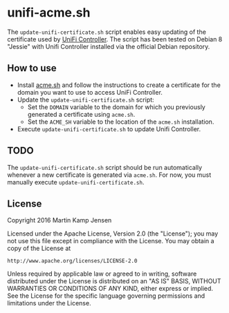 # unifi-acme.sh

The `update-unifi-certificate.sh` script enables easy updating of the certificate used by [UniFi Controller](https://www.ubnt.com/enterprise/software). The script has been tested on Debian 8 "Jessie" with Unifi Controller installed via the official Debian repository.

## How to use

* Install [acme.sh](https://github.com/Neilpang/acme.sh) and follow the instructions to create a certificate for the domain you want to use to access UniFi Controller.
* Update the `update-unifi-certificate.sh` script:
  * Set the `DOMAIN` variable to the domain for which you previously generated a certificate using `acme.sh`.
  * Set the `ACME_SH` variable to the location of the `acme.sh` installation.
* Execute `update-unifi-certificate.sh` to update Unifi Controller.

## TODO

The `update-unifi-certificate.sh` script should be run automatically whenever a new certificate is generated via `acme.sh`. For now, you must manually execute `update-unifi-certificate.sh`.

## License

Copyright 2016 Martin Kamp Jensen

Licensed under the Apache License, Version 2.0 (the "License");
you may not use this file except in compliance with the License.
You may obtain a copy of the License at

    http://www.apache.org/licenses/LICENSE-2.0

Unless required by applicable law or agreed to in writing, software
distributed under the License is distributed on an "AS IS" BASIS,
WITHOUT WARRANTIES OR CONDITIONS OF ANY KIND, either express or implied.
See the License for the specific language governing permissions and
limitations under the License.
